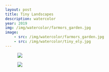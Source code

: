 ```yaml
---
layout: post
title: Tiny Landscapes
description: watercolor
year: 2019
img: /img/watercolor/farmors_garden.jpg
image:
    - src: /img/watercolor/farmors_garden.jpg
    - src: /img/watercolor/tiny_ely.jpg
---
```


<figure>
  <img
    class="post-image" src="{{ page.image[0].src }}">
</figure>

<figure>
  <img
    class="post-image" src="{{ page.image[1].src }}">
</figure>
